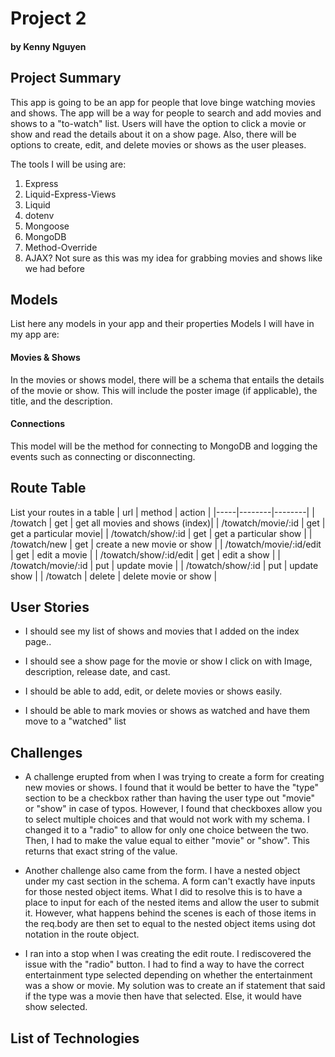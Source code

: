 # Project 2
#### by Kenny Nguyen

## Project Summary

This app is going to be an app for people that love binge watching movies and shows. The app will be a way for people to search and add movies and shows to a "to-watch" list. Users will have the option to click a movie or show and read the details about it on a show page. Also, there will be options to create, edit, and delete movies or shows as the user pleases.

The tools I will be using are: 
1. Express
2. Liquid-Express-Views
3. Liquid
4. dotenv
5. Mongoose
6. MongoDB
7. Method-Override
8. AJAX? Not sure as this was my idea for grabbing movies and shows like we had before

## Models

List here any models in your app and their properties 
Models I will have in my app are:
#### Movies & Shows
In the movies or shows model, there will be a schema that entails the details of the movie or show. This will include the poster image (if applicable), the title, and the description. 

#### Connections
This model will be the method for connecting to MongoDB and logging the events such as connecting or disconnecting. 

## Route Table

List your routes in a table 
| url | method | action |
|-----|--------|--------|
| /towatch | get | get all movies and shows (index)|
| /towatch/movie/:id | get | get a particular movie|
| /towatch/show/:id | get | get a particular show |
| /towatch/new | get | create a new movie or show |
| /towatch/movie/:id/edit | get | edit a movie |
| /towatch/show/:id/edit | get | edit a show |
| /towatch/movie/:id | put | update movie |
| /towatch/show/:id | put | update show |
| /towatch | delete | delete movie or show |



## User Stories

-  I should see my list of shows and movies that I added on the index page..

- I should see a show page for the movie or show I click on with Image, description, release date, and cast.

- I should be able to add, edit, or delete movies or shows easily. 

- I should be able to mark movies or shows as watched and have them move to a "watched" list


## Challenges 

- A challenge erupted from when I was trying to create a form for creating new movies or shows. I found that it would be better to have the "type" section to be a checkbox rather than having the user type out "movie" or "show" in case of typos. However, I found that checkboxes allow you to select multiple choices and that would not work with my schema. I changed it to a "radio" to allow for only one choice between the two. Then, I had to make the value equal to either "movie" or "show". This returns that exact string of the value. 

- Another challenge also came from the form. I have a nested object under my cast section in the schema. A form can't exactly have inputs for those nested object items. What I did to resolve this is to have a place to input for each of the nested items and allow the user to submit it. However, what happens behind the scenes is each of those items in the req.body are then set to equal to the nested object items using dot notation in the route object. 

- I ran into a stop when I was creating the edit route. I rediscovered the issue with the "radio" button. I had to find a way to have the correct entertainment type selected depending on whether the entertainment was a show or movie. My solution was to create an if statement that said if the type was a movie then have that selected. Else, it would have show selected. 
## List of Technologies 
